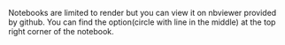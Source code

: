 Notebooks are limited to render but you can view it on nbviewer provided by github.
You can find the option(circle with line in the middle) at the top right corner of the notebook.
